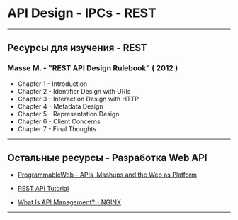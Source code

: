 # API Design - IPCs - REST

---

## Ресурсы для изучения - REST

### Masse M. - "REST API Design Rulebook" ( 2012 )

* Chapter 1 - Introduction
* Chapter 2 - Identifier Design with URIs
* Chapter 3 - Interaction Design with HTTP
* Chapter 4 - Metadata Design
* Chapter 5 - Representation Design
* Chapter 6 - Client Concerns
* Chapter 7 - Final Thoughts

---

## Остальные ресурсы - Разработка Web API

* [ProgrammableWeb - APIs, Mashups and the Web as Platform](https://www.programmableweb.com/)

* [REST API Tutorial](https://www.restapitutorial.com/)

* [What Is API Management? - NGINX](https://www.nginx.com/blog/what-is-api-management/)

---
